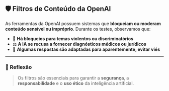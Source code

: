 ## 🛡️ Filtros de Conteúdo da OpenAI

As ferramentas da OpenAI possuem sistemas que **bloqueiam ou moderam conteúdo sensível ou impróprio**. Durante os testes, observamos que:

- 🚫 **Há bloqueios para temas violentos ou discriminatórios**
- ⚖️ **A IA se recusa a fornecer diagnósticos médicos ou jurídicos**
- 🧠 **Algumas respostas são adaptadas para aparentemente, evitar viés**

---

### 💭 Reflexão

> Os filtros são essenciais para garantir a **segurança**, a **responsabilidade** e o **uso ético** da inteligência artificial.
